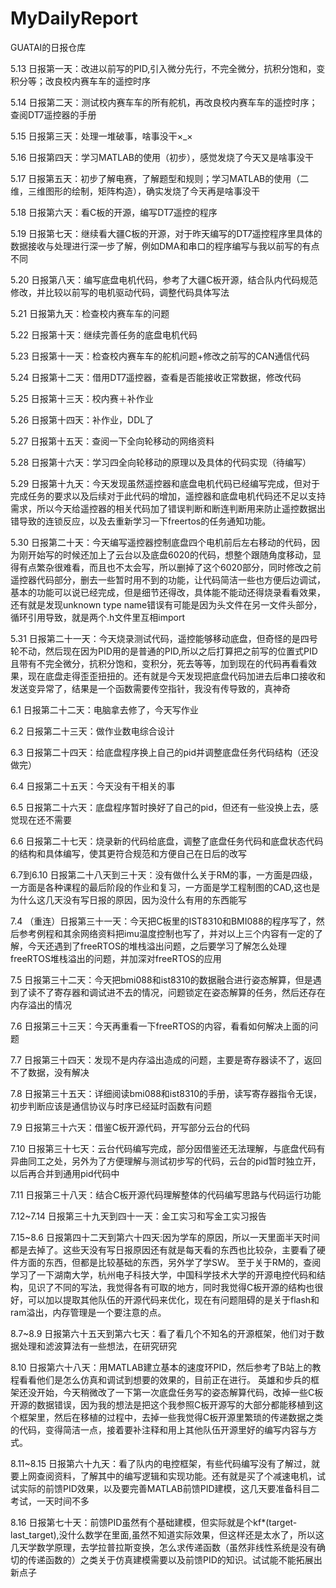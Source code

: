 # MyDailyReport
GUATAI的日报仓库

5.13
日报第一天：改进以前写的PID,引入微分先行，不完全微分，抗积分饱和，变积分等；改良校内赛车车的遥控时序

5.14
日报第二天：测试校内赛车车的所有舵机，再改良校内赛车车的遥控时序； 查阅DT7遥控器的手册

5.15
日报第三天：处理一堆破事，啥事没干×_×

5.16
日报第四天：学习MATLAB的使用（初步），感觉发烧了今天又是啥事没干

5.17
日报第五天：初步了解电赛，了解题型和规则；学习MATLAB的使用（二维，三维图形的绘制，矩阵构造），确实发烧了今天再是啥事没干

5.18
日报第六天：看C板的开源，编写DT7遥控的程序

5.19
日报第七天：继续看大疆C板的开源，对于昨天编写的DT7遥控程序里具体的数据接收与处理进行深一步了解，例如DMA和串口的程序编写与我以前写的有点不同

5.20
日报第八天：编写底盘电机代码，参考了大疆C板开源，结合队内代码规范修改，并比较以前写的电机驱动代码，调整代码具体写法

5.21
日报第九天：检查校内赛车车的问题

5.22
日报第十天：继续完善任务的底盘电机代码

5.23
日报第十一天：检查校内赛车车的舵机问题+修改之前写的CAN通信代码

5.24
日报第十二天：借用DT7遥控器，查看是否能接收正常数据，修改代码

5.25
日报第十三天：校内赛＋补作业

5.26
日报第十四天：补作业，DDL了

5.27
日报第十五天：查阅一下全向轮移动的网络资料

5.28
日报第十六天：学习四全向轮移动的原理以及具体的代码实现（待编写）

5.29
日报第十九天：今天发现虽然遥控器和底盘电机代码已经编写完成，但对于完成任务的要求以及后续对于此代码的增加，遥控器和底盘电机代码还不足以支持需求，所以今天给遥控器的相关代码加了错误判断和断连判断用来防止遥控数据出错导致的连锁反应，以及去重新学习一下freertos的任务通知功能。

5.30
日报第二十天：今天编写遥控器控制底盘四个电机前后左右移动的代码，因为刚开始写的时候还加上了云台以及底盘6020的代码，想整个跟随角度移动，显得有点繁杂很难看，而且也不太会写，所以删掉了这个6020部分，同时修改之前遥控器代码部分，删去一些暂时用不到的功能，让代码简洁一些也方便后边调试，基本的功能可以说已经完成，但是细节还得改，具体能不能动还得烧录看看效果，还有就是发现unknown type name错误有可能是因为头文件在另一文件头部分，循环引用导致，就是两个.h文件里互相import

5.31
日报第二十一天：今天烧录测试代码，遥控能够移动底盘，但奇怪的是四号轮不动，然后现在因为PID用的是普通的PID,所以之后打算把之前写的位置式PID且带有不完全微分，抗积分饱和，变积分，死去等等，加到现在的代码再看看效果，现在底盘走得歪歪扭扭的。还有就是今天发现把底盘代码加进去后串口接收和发送变异常了，结果是一个函数需要传空指针，我没有传导致的，真神奇

6.1
日报第二十二天：电脑拿去修了，今天写作业

6.2
日报第二十三天：做作业数电综合设计

6.3
日报第二十四天：给底盘程序换上自己的pid并调整底盘任务代码结构（还没做完）

6.4
日报第二十五天：今天没有干相关的事

6.5
日报第二十六天：底盘程序暂时换好了自己的pid，但还有一些没换上去，感觉现在还不需要

6.6
日报第二十七天：烧录新的代码给底盘，调整了底盘任务代码和底盘状态代码的结构和具体编写，使其更符合规范和方便自己在日后的改写

6.7到6.10
日报第二十八天到三十天：没有做什么关于RM的事，一方面是四级，一方面是各种课程的最后阶段的作业和复习，一方面是学工程制图的CAD,这也是为什么这几天没有写日报的原因，因为没什么有用的东西能写

7.4
（重连）日报第三十一天：今天把C板里的IST8310和BMI088的程序写了，然后参考例程和其余网络资料把imu温度控制也写了，并对以上三个内容有一定的了解，今天还遇到了freeRTOS的堆栈溢出问题，之后要学习了解怎么处理freeRTOS堆栈溢出的问题，并加深对freeRTOS的应用

7.5
日报第三十二天：今天把bmi088和ist8310的数据融合进行姿态解算，但是遇到了读不了寄存器和调试进不去的情况，问题锁定在姿态解算的任务，然后还存在内存溢出的情况

7.6
日报第三十三天：今天再重看一下freeRTOS的内容，看看如何解决上面的问题

7.7
日报第三十四天：发现不是内存溢出造成的问题，主要是寄存器读不了，返回不了数据，没有解决

7.8
日报第三十五天：详细阅读bmi088和ist8310的手册，读写寄存器指令无误，初步判断应该是通信协议与时序已经延时函数有问题

7.9
日报第三十六天：借鉴C板开源代码，开写部分云台的代码

7.10
日报第三十七天：云台代码编写完成，部分因借鉴还无法理解，与底盘代码有异曲同工之处，另外为了方便理解与测试初步写的代码，云台的pid暂时独立开，以后再合并到通用pid代码中

7.11
日报第三十八天：结合C板开源代码理解整体的代码编写思路与代码运行功能

7.12~7.14
日报第三十九天到四十一天：金工实习和写金工实习报告

7.15~8.6
日报第四十二天到第六十四天:因为学车的原因，所以一天里面半天时间都是去掉了。这些天没有写日报原因还有就是每天看的东西也比较杂，主要看了硬件方面的东西，但都是比较基础的东西，另外学了学SW。
至于关于RM的，查阅学习了一下湖南大学，杭州电子科技大学，中国科学技术大学的开源电控代码和结构，见识了不同的写法，我觉得各有可取的地方，同时我觉得C板开源的结构也很好，可以加以提取其他队伍的开源代码来优化，现在有问题阻碍的是关于flash和ram溢出，内存管理是一个要注意的点。

8.7~8.9
日报第六十五天到第六七天：看了看几个不知名的开源框架，他们对于数据处理和滤波算法有一些想法，在研究研究

8.10
日报第六十八天：用MATLAB建立基本的速度环PID，然后参考了B站上的教程看看他们是怎么仿真和调试到想要的效果的，目前正在进行。
英雄和步兵的框架还没开始，今天稍微改了一下第一次底盘任务写的姿态解算代码，改掉一些C板开源的数据错误，因为我的想法是把这个我参照C板开源写的大部分都能移植到这个框架里，然后在移植的过程中，去掉一些我觉得C板开源里繁琐的传递数据之类的代码，变得简洁一点，接着要补注释和用上其他队伍开源里好的编写内容与方式。

8.11~8.15
日报第六十九天：看了队内的电控框架，有些代码编写没有了解过，就要上网查阅资料，了解其中的编写逻辑和实现功能。还有就是买了个减速电机，试试实际的前馈PID效果，以及要完善MATLAB前馈PID建模，这几天要准备科目二考试，一天时间不多

8.16
日报第七十天：前馈PID虽然有个基础建模，但实际就是个kf*(target-last_target),没什么数学在里面,虽然不知道实际效果，但这样还是太水了，所以这几天学数学原理，去学拉普拉斯变换，怎么求传递函数（虽然非线性系统是没有确切的传递函数的）之类关于仿真建模需要以及前馈PID的知识。试试能不能拓展出新点子
